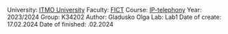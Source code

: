 University: [ITMO University](https://itmo.ru/ru/)
Faculty: [FICT](https://fict.itmo.ru)
Course: [IP-telephony](https://github.com/itmo-ict-faculty/ip-telephony)
Year: 2023/2024
Group: K34202
Author: Gladusko Olga
Lab: Lab1
Date of create: 17.02.2024
Date of finished: .02.2024
